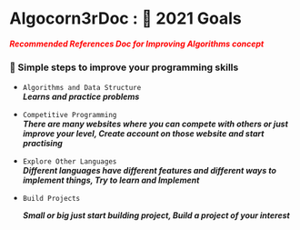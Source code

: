 # Algocorn3rDoc : 🥅 2021 Goals
<span style="color:Red">**_Recommended References Doc for Improving Algorithms concept_**</span>

### 📕 Simple steps to improve your programming skills

- `Algorithms and Data Structure`   
   **_Learns and practice problems_**
  
- `Competitive Programming`   
   **_There are many websites where you can compete with others or just improve your level, Create account on those website and start practising_**

- `Explore Other Languages`      
   **_Different languages have different features and different ways to implement things, Try to learn and Implement_**

- `Build Projects`  
   
   **_Small or big just start building project, Build a project of your interest_**
   
